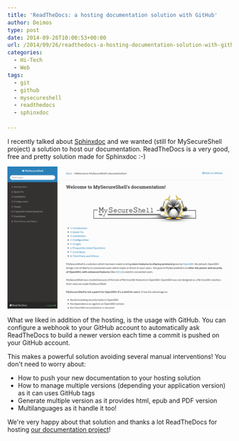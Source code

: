 ```yaml
---
title: 'ReadTheDocs: a hosting documentation solution with GitHub'
author: Deimos
type: post
date: 2014-09-26T10:00:53+00:00
url: /2014/09/26/readthedocs-a-hosting-documentation-solution-with-github/
categories:
  - Hi-Tech
  - Web
tags:
  - git
  - github
  - mysecureshell
  - readthedocs
  - sphinxdoc

---
```


I recently talked about [Sphinxdoc](http://blog.deimos.fr/?p=5042) and we wanted (still for MySecureShell project) a solution to host our documentation. ReadTheDocs is a very good, free and pretty solution made for Sphinxdoc :-)

![rdt_mss-1024x649](/images/rdt_mss-1024x649.png)

What we liked in addition of the hosting, is the usage with GitHub. You can configure a webhook to your GitHub account to automatically ask ReadTheDocs to build a newer version each time a commit is pushed on your GitHub account.

This makes a powerful solution avoiding several manual interventions! You don't need to worry about:

  * How to push your new documentation to your hosting solution
  * How to manage multiple versions (depending your application version) as it can uses GitHub tags
  * Generate multiple version as it provides html, epub and PDF version
  * Multilanguages as it handle it too!

We're very happy about that solution and thanks a lot ReadTheDocs for hosting [our documentation project](http://mysecureshell.readthedocs.org/en/latest/)!